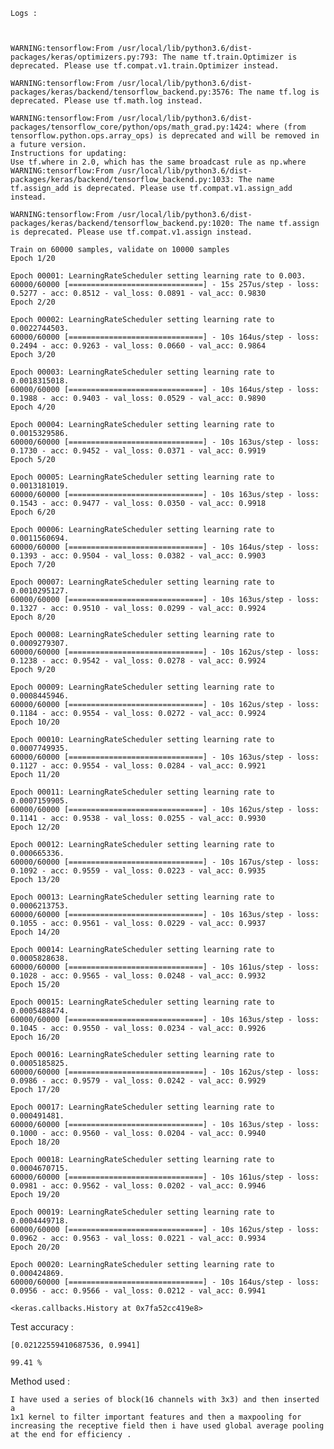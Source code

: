     Logs :



    WARNING:tensorflow:From /usr/local/lib/python3.6/dist-packages/keras/optimizers.py:793: The name tf.train.Optimizer is deprecated. Please use tf.compat.v1.train.Optimizer instead.

    WARNING:tensorflow:From /usr/local/lib/python3.6/dist-packages/keras/backend/tensorflow_backend.py:3576: The name tf.log is deprecated. Please use tf.math.log instead.

    WARNING:tensorflow:From /usr/local/lib/python3.6/dist-packages/tensorflow_core/python/ops/math_grad.py:1424: where (from tensorflow.python.ops.array_ops) is deprecated and will be removed in a future version.
    Instructions for updating:
    Use tf.where in 2.0, which has the same broadcast rule as np.where
    WARNING:tensorflow:From /usr/local/lib/python3.6/dist-packages/keras/backend/tensorflow_backend.py:1033: The name tf.assign_add is deprecated. Please use tf.compat.v1.assign_add instead.

    WARNING:tensorflow:From /usr/local/lib/python3.6/dist-packages/keras/backend/tensorflow_backend.py:1020: The name tf.assign is deprecated. Please use tf.compat.v1.assign instead.

    Train on 60000 samples, validate on 10000 samples
    Epoch 1/20

    Epoch 00001: LearningRateScheduler setting learning rate to 0.003.
    60000/60000 [==============================] - 15s 257us/step - loss: 0.5277 - acc: 0.8512 - val_loss: 0.0891 - val_acc: 0.9830
    Epoch 2/20

    Epoch 00002: LearningRateScheduler setting learning rate to 0.0022744503.
    60000/60000 [==============================] - 10s 164us/step - loss: 0.2494 - acc: 0.9263 - val_loss: 0.0660 - val_acc: 0.9864
    Epoch 3/20

    Epoch 00003: LearningRateScheduler setting learning rate to 0.0018315018.
    60000/60000 [==============================] - 10s 164us/step - loss: 0.1988 - acc: 0.9403 - val_loss: 0.0529 - val_acc: 0.9890
    Epoch 4/20

    Epoch 00004: LearningRateScheduler setting learning rate to 0.0015329586.
    60000/60000 [==============================] - 10s 163us/step - loss: 0.1730 - acc: 0.9452 - val_loss: 0.0371 - val_acc: 0.9919
    Epoch 5/20

    Epoch 00005: LearningRateScheduler setting learning rate to 0.0013181019.
    60000/60000 [==============================] - 10s 163us/step - loss: 0.1543 - acc: 0.9477 - val_loss: 0.0350 - val_acc: 0.9918
    Epoch 6/20

    Epoch 00006: LearningRateScheduler setting learning rate to 0.0011560694.
    60000/60000 [==============================] - 10s 164us/step - loss: 0.1393 - acc: 0.9504 - val_loss: 0.0382 - val_acc: 0.9903
    Epoch 7/20

    Epoch 00007: LearningRateScheduler setting learning rate to 0.0010295127.
    60000/60000 [==============================] - 10s 163us/step - loss: 0.1327 - acc: 0.9510 - val_loss: 0.0299 - val_acc: 0.9924
    Epoch 8/20

    Epoch 00008: LearningRateScheduler setting learning rate to 0.0009279307.
    60000/60000 [==============================] - 10s 162us/step - loss: 0.1238 - acc: 0.9542 - val_loss: 0.0278 - val_acc: 0.9924
    Epoch 9/20

    Epoch 00009: LearningRateScheduler setting learning rate to 0.0008445946.
    60000/60000 [==============================] - 10s 162us/step - loss: 0.1184 - acc: 0.9554 - val_loss: 0.0272 - val_acc: 0.9924
    Epoch 10/20

    Epoch 00010: LearningRateScheduler setting learning rate to 0.0007749935.
    60000/60000 [==============================] - 10s 163us/step - loss: 0.1127 - acc: 0.9554 - val_loss: 0.0284 - val_acc: 0.9921
    Epoch 11/20

    Epoch 00011: LearningRateScheduler setting learning rate to 0.0007159905.
    60000/60000 [==============================] - 10s 162us/step - loss: 0.1141 - acc: 0.9538 - val_loss: 0.0255 - val_acc: 0.9930
    Epoch 12/20

    Epoch 00012: LearningRateScheduler setting learning rate to 0.000665336.
    60000/60000 [==============================] - 10s 167us/step - loss: 0.1092 - acc: 0.9559 - val_loss: 0.0223 - val_acc: 0.9935
    Epoch 13/20

    Epoch 00013: LearningRateScheduler setting learning rate to 0.0006213753.
    60000/60000 [==============================] - 10s 163us/step - loss: 0.1055 - acc: 0.9561 - val_loss: 0.0229 - val_acc: 0.9937
    Epoch 14/20

    Epoch 00014: LearningRateScheduler setting learning rate to 0.0005828638.
    60000/60000 [==============================] - 10s 161us/step - loss: 0.1028 - acc: 0.9565 - val_loss: 0.0248 - val_acc: 0.9932
    Epoch 15/20

    Epoch 00015: LearningRateScheduler setting learning rate to 0.0005488474.
    60000/60000 [==============================] - 10s 163us/step - loss: 0.1045 - acc: 0.9550 - val_loss: 0.0234 - val_acc: 0.9926
    Epoch 16/20

    Epoch 00016: LearningRateScheduler setting learning rate to 0.0005185825.
    60000/60000 [==============================] - 10s 162us/step - loss: 0.0986 - acc: 0.9579 - val_loss: 0.0242 - val_acc: 0.9929
    Epoch 17/20

    Epoch 00017: LearningRateScheduler setting learning rate to 0.000491481.
    60000/60000 [==============================] - 10s 163us/step - loss: 0.1000 - acc: 0.9560 - val_loss: 0.0204 - val_acc: 0.9940
    Epoch 18/20

    Epoch 00018: LearningRateScheduler setting learning rate to 0.0004670715.
    60000/60000 [==============================] - 10s 161us/step - loss: 0.0981 - acc: 0.9562 - val_loss: 0.0202 - val_acc: 0.9946
    Epoch 19/20

    Epoch 00019: LearningRateScheduler setting learning rate to 0.0004449718.
    60000/60000 [==============================] - 10s 162us/step - loss: 0.0962 - acc: 0.9563 - val_loss: 0.0221 - val_acc: 0.9934
    Epoch 20/20

    Epoch 00020: LearningRateScheduler setting learning rate to 0.000424869.
    60000/60000 [==============================] - 10s 164us/step - loss: 0.0956 - acc: 0.9566 - val_loss: 0.0212 - val_acc: 0.9941

    <keras.callbacks.History at 0x7fa52cc419e8>

Test accuracy :

    [0.02122559410687536, 0.9941]

    99.41 %

Method used :

    I have used a series of block(16 channels with 3x3) and then inserted a 
    1x1 kernel to filter important features and then a maxpooling for increasing the receptive field then i have used global average pooling at the end for efficiency .
    
